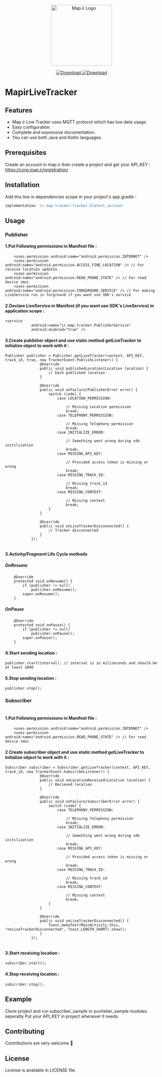 <p align="center">
<img width="200" src="https://corp.map.ir/wp-content/uploads/2019/06/map-site-logo-1.png" alt="Map.ir Logo">
</p>

<p align="center">
 <a href="https://bintray.com/shivehmapco/Tracker/ir.map.tracker/_latestVersion">
      <img src="https://api.bintray.com/packages/shivehmapco/Tracker/ir.map.tracker/images/download.svg" alt="Download">
   </a>
 <a href="#">
      <img src="https://img.shields.io/badge/API-14%2B-brightgreen.svg?style=flat" alt="Download">
 </a>
</p>


# MapirLiveTracker

<p align="center">

</p>

## Features

- Map.ir Live Tracker uses MQTT protocol which has low data usage.
- Easy configuration.
- Complete and expressive documentation.
- You can use both Java and Kotlin languages. 

## Prerequisites

Create an account in map.ir then create a project and get your API_KEY :
https://corp.map.ir/registration/

## Installation

Add this line in dependencies scope in your project's app.gradle :

```bash
implementation 'ir.map.tracker:tracker:$latest_version'
```

## Usage

### Publisher
#### 1.Put Following permissions in Manifest file :

```
    <uses-permission android:name="android.permission.INTERNET" />
    <uses-permission android:name="android.permission.ACCESS_FINE_LOCATION" /> // For receive location updates
    <uses-permission android:name="android.permission.READ_PHONE_STATE" /> // For read device imei
    <uses-permission android:name="android.permission.FOREGROUND_SERVICE" /> // For making LiveService run in forground if you want use SDK's service
```
#### 2.Declare LiveService in Manifest (if you want use SDK's LiveService) in application scope :
```
<service
            android:name="ir.map.tracker.PublisherService"
            android:enabled="true" />
```
#### 3.Create publisher object and use static method getLiveTracker to initialize object to work with it :
```
Publisher publisher = Publisher.getLiveTracker(context, API_KEY, track_id, true, new TrackerEvent.PublishListener() {
                @Override
                public void publishedLocation(Location location) {
                    // Each published location
                }
                
                @Override
                public void onFailure(PublisherError error) {
                    switch (code) {
                        case LOCATION_PERMISSION:
                        
                            // Missing Location permission
                            break;
                        case TELEPHONY_PERMISSION:
                        
                            // Missing Telephony permission
                            break;
                        case INITIALIZE_ERROR:
                        
                            // Something went wrong during sdk initilization
                            break;
                        case MISSING_API_KEY:
                        
                            // Provided access token is missing or wrong
                            break;
                        case MISSING_TRACK_ID:
                        
                            // Missing track_id
                            break;    
                        case MISSING_CONTEXT:
                        
                            // Missing context
                            break;     
                    }
                }

                @Override
                public void onLiveTrackerDisconnected() {
                    // Tracker disconnected
                }
            });
            
```
#### 3.Activity/Fragment Life Cycle methods
##### OnResume
```
    @Override
    protected void onResume() {
        if (publisher != null)
            publisher.onResume();
        super.onResume();
    }
```
##### OnPause
```
    @Override
    protected void onPause() {
        if (publisher != null)
            publisher.onPause();
        super.onPause();
    }

```

#### 4.Start sending location : 
```
publisher.start(interval); // interval is in miliseconds and should be at least 1000
```
#### 5.Stop sending location :
```
publisher.stop();
```
### Subscriber
#
#### 1.Put Following permissions in Manifest file :

```
    <uses-permission android:name="android.permission.INTERNET" />
    <uses-permission android:name="android.permission.READ_PHONE_STATE" /> // For read device imei
```
#### 2.Create subscriber object and use static method getLiveTracker to initialize object to work with it :

```
Subscriber subscriber = Subscriber.getLiveTracker(context, API_KEY, track_id, new TrackerEvent.SubscribeListener() {
                @Override
                public void onLocationReceived(Location location) {
                    // Recieved location
                }
                
                @Override
                public void onFailure(SubscriberError error) {
                    switch (code) {
                        case TELEPHONY_PERMISSION:
                        
                            // Missing Telephony permission
                            break;
                        case INITIALIZE_ERROR:
                        
                            // Something went wrong during sdk initilization
                            break;
                        case MISSING_API_KEY:
                        
                            // Provided access token is missing or wrong
                            break;
                        case MISSING_TRACK_ID:
                        
                            // Missing track_id
                            break;    
                        case MISSING_CONTEXT:
                        
                            // Missing context
                            break;  
                    }
                }

                @Override
                public void onLiveTrackerDisconnected() {
                    Toast.makeText(MainActivity.this, "onLiveTrackerDisconnected", Toast.LENGTH_SHORT).show();
                }
            });
            
```

#### 3.Start receiving location :
```
subscriber.start();
```
#### 4.Stop receiving location :
```
subscriber.stop();
```
## Example
Clone project and run subscriber_sample or puvlisher_sample modules seperatly
Put your API_KEY in project whenever it needs
## Contributing
Contributions are very welcome 🙌

## License
License is available in LICENSE file.
